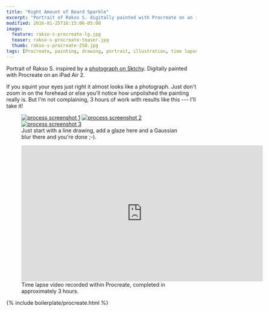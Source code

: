 ```yaml
---
title: "Right Amount of Beard Sparkle"
excerpt: "Portrait of Rakso S. digitally painted with Procreate on an iPad."
modified: 2016-01-25T16:15:06-05:00
image: 
  feature: rakso-s-procreate-lg.jpg
  teaser: rakso-s-procreate-teaser.jpg
  thumb: rakso-s-procreate-250.jpg
tags: [Procreate, painting, drawing, portrait, illustration, time lapse, beard, Sktchy, black and white]
---
```


Portrait of Rakso S. inspired by a [photograph on Sktchy](http://sktchy.com/a4RQUD). Digitally painted with Procreate on an iPad Air 2.

If you squint your eyes just right it almost looks like a photograph. Just don't zoom in on the forehead or else you'll notice how unpolished the painting really is. But I'm not complaining, 3 hours of work with results like this --- I'll take it!

<figure class="third">
  <a href="{{ site.url }}/images/rakso-s-process-1-lg.jpg"><img src="{{ site.url }}/images/rakso-s-process-1-320.jpg" alt="process screenshot 1"></a>
  <a href="{{ site.url }}/images/rakso-s-process-2-lg.jpg"><img src="{{ site.url }}/images/rakso-s-process-2-320.jpg" alt="process screenshot 2"></a>
  <a href="{{ site.url }}/images/rakso-s-process-3-lg.jpg"><img src="{{ site.url }}/images/rakso-s-process-3-320.jpg" alt="process screenshot 3"></a>
  <figcaption>Just start with a line drawing, add a glaze here and a Gaussian blur there and you're done ;-).</figcaption>
</figure>

<figure>
  <iframe width="640" height="360" src="https://www.youtube-nocookie.com/embed/gn6it_JASKY?controls=0&amp;showinfo=0" frameborder="0" allowfullscreen></iframe>
  <figcaption>Time lapse video recorded within Procreate, completed in approximately 3 hours.</figcaption>
</figure>

{% include boilerplate/procreate.html %}
